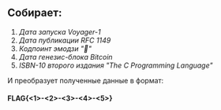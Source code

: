## **Собирает:**
1. _Дата запуска Voyager-1_
2. _Дата публикации RFC 1149_ 
3. _Кодпоинт эмодзи "🧠"_
4. _Дата генезис-блока Bitcoin_
5. _ISBN-10 второго издания "The C Programming Language"_

И преобразует полученные данные в формат:

#### FLAG{<1>-<2>-<3>-<4>-<5>}